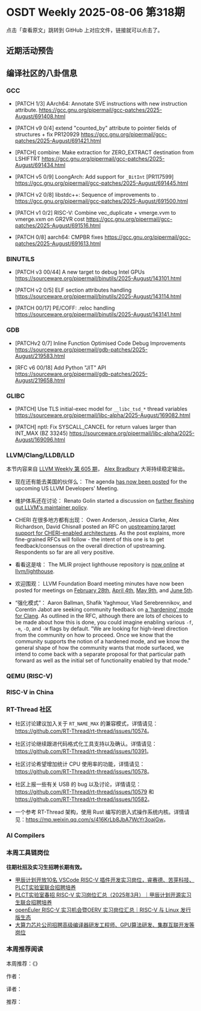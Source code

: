 # OSDT Weekly 2025-08-06 第318期

点击「查看原文」跳转到 GitHub 上对应文件，链接就可以点击了。

## 近期活动预告

## 编译社区的八卦信息

### GCC

- [PATCH 1/3] AArch64: Annotate SVE instructions with new instruction attribute.
  https://gcc.gnu.org/pipermail/gcc-patches/2025-August/691408.html

- [PATCH v9 0/4] extend "counted_by" attribute to pointer fields of structures + fix PR120929
  https://gcc.gnu.org/pipermail/gcc-patches/2025-August/691421.html

- [PATCH] combine: Make extraction for ZERO_EXTRACT destination from LSHIFTRT
  https://gcc.gnu.org/pipermail/gcc-patches/2025-August/691434.html

- [PATCH v5 0/9] LoongArch: Add support for `_BitInt` [PR117599]
  https://gcc.gnu.org/pipermail/gcc-patches/2025-August/691445.html

- [PATCH v2 0/8] libstdc++: Sequence of improvements to <mdspan>.
  https://gcc.gnu.org/pipermail/gcc-patches/2025-August/691500.html

- [PATCH v1 0/2] RISC-V: Combine vec_duplicate + vmerge.vvm to vmerge.vxm on GR2VR cost
  https://gcc.gnu.org/pipermail/gcc-patches/2025-August/691516.html

- [PATCH 0/8] aarch64: CMPBR fixes
  https://gcc.gnu.org/pipermail/gcc-patches/2025-August/691613.html

### BINUTILS

- [PATCH v3 00/44] A new target to debug Intel GPUs
  https://sourceware.org/pipermail/binutils/2025-August/143101.html

- [PATCH v2 0/5] ELF section attributes handling
  https://sourceware.org/pipermail/binutils/2025-August/143114.html

- [PATCH 00/17] PE/COFF: .reloc handling
  https://sourceware.org/pipermail/binutils/2025-August/143141.html

### GDB

- [PATCHv2 0/7] Inline Function Optimised Code Debug Improvements 
  https://sourceware.org/pipermail/gdb-patches/2025-August/219583.html

- [RFC v6 00/18] Add Python "JIT" API
  https://sourceware.org/pipermail/gdb-patches/2025-August/219658.html
  
### GLIBC

- [PATCH] Use TLS initial-exec model for `__libc_tsd_*` thread variables
  https://sourceware.org/pipermail/libc-alpha/2025-August/169082.html

- [PATCH] nptl: Fix SYSCALL_CANCEL for return values larger than INT_MAX (BZ 33245)
  https://sourceware.org/pipermail/libc-alpha/2025-August/169096.html
  
### LLVM/Clang/LLDB/LLD

本节内容来自 [LLVM Weekly 第 605 期](http://llvmweekly.org/issue/605)，
[Alex Bradbury](https://www.linkedin.com/in/alex-bradbury/) 大哥持续稳定输出。

* 现在还有能去美国的伙伴么： The agenda [has now been posted](https://discourse.llvm.org/t/2025-us-llvm-developers-meeting-full-agenda/87705) for the upcoming US LLVM Developers' Meeting.

* 维护体系还在讨论： Renato Golin started a discussion on [further fleshing out LLVM's maintainer policy](https://discourse.llvm.org/t/maintainer-policy-discussion/87663).

* CHERI 在很多地方都有出现： Owen Anderson, Jessica Clarke, Alex Richardson, David Chisnall posted an RFC on [upstreaming target support for CHERI-enabled architectures](https://discourse.llvm.org/t/rfc-upstream-target-support-for-cheri-enabled-architectures/87623).  As the post explains, more fine-grained RFCs will follow - the intent of this one is to get feedback/consensus on the overall direction of upstreaming. Respondents so far are all very positive.

* 看看这是啥： The MLIR project lighthouse repository is [now online](https://discourse.llvm.org/t/rfc-mlir-project-lighthouse/86738/12) at [llvm/lighthouse](https://github.com/llvm/lighthouse).

* 欢迎围观： LLVM Foundation Board meeting minutes have now been posted for meetings on [February 28th](https://discourse.llvm.org/t/board-meeting-minutes-feb-28-2025/87669), [April 4th](https://discourse.llvm.org/t/board-meeting-minutes-april-4-2025/87671), [May 9th](https://discourse.llvm.org/t/board-meeting-minutes-may-9-2025/87672), and [June 5th](https://discourse.llvm.org/t/board-meeting-minutes-june-5-2025/87673).

* “强化模式”： Aaron Ballman, Shafik Yaghmour, Vlad Serebrennikov, and Corentin Jabot are seeking community feedback on [a 'hardening' mode for Clang](https://discourse.llvm.org/t/rfc-hardening-mode-for-the-compiler/87660).  As outlined in the RFC, although there are lots of choices to be made about how this is done, you could imagine enabling various `-f`, `-m`, `-D`, and `-W` flags by default. "We are looking for high-level direction from the community on how to proceed. Once we know that the community supports the notion of a hardened mode, and we know the general shape of how the community wants that mode surfaced, we intend to come back with a separate proposal for that particular path forward as well as the initial set of functionality enabled by that mode."

### QEMU (RISC-V)

### RISC-V in China

### RT-Thread 社区

- 社区讨论建议加入关于 `RT_NAME_MAX` 的兼容模式，详情请见：<https://github.com/RT-Thread/rt-thread/issues/10574>。

- 社区讨论继续跟进代码格式化工具支持以及确认。详情请见：<https://github.com/RT-Thread/rt-thread/issues/10391>。

- 社区讨论希望增加统计 CPU 使用率的功能，详情请见：<https://github.com/RT-Thread/rt-thread/issues/10578>。

- 社区上报一些有关 USB 的 bug 以及讨论，详情请见：<https://github.com/RT-Thread/rt-thread/issues/10579> 和 <https://github.com/RT-Thread/rt-thread/issues/10582>。

- 一个参考 RT-Thread 架构，使用 Rust 编写的嵌入式操作系统内核。详情请见：<https://mp.weixin.qq.com/s/416KrLb8JbA7WcYr3oajGw>。

### AI Compilers

### 本周工具链岗位

**往期社招及实习生招聘长期有效。**

- [甲辰计划开放10名 VSCode RISC-V 插件开发实习岗位，睿赛德、苦芽科技、PLCT实验室联合招聘培养](https://mp.weixin.qq.com/s/zbMmsuAb3_XwBByTdKYM-Q)
- [PLCT实验室春招 RISC-V 实习岗位汇总（2025年3月）｜甲辰计划开源实习生联合招聘培养](https://mp.weixin.qq.com/s/no5v_YeGI3LUE7mYv5wUpQ)
- [openEuler RISC-V 实习机会暨OERV 实习岗位汇总｜RISC-V 与 Linux 发行版生态](https://mp.weixin.qq.com/s/87XEhORtte_iTTZqjinX2g)
- [大算力芯片公司招聘高级编译器研发工程师、GPU算法研发、集群互联开发等岗位](https://mp.weixin.qq.com/s/ONoNJ5jZmL794AdtlHrDuQ)

### 本周推荐阅读

本周推荐：《》

作者：

译者：

推荐：

